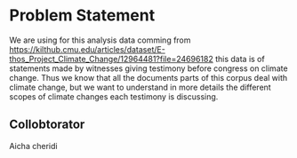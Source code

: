 # Problem Statement

We are using for this analysis data comming from <https://kilthub.cmu.edu/articles/dataset/E-thos_Project_Climate_Change/12964481?file=24696182> this
data is of statements made by witnesses giving testimony before congress on climate
change.
Thus we know that all the documents parts of this corpus deal with climate change,
but we want to understand in more details the different scopes of climate changes
each testimony is discussing.


## Collobtorator 

Aicha cheridi
